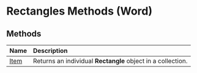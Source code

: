 
# Rectangles Methods (Word)

## Methods



|**Name**|**Description**|
|:-----|:-----|
|[Item](99cd8fa9-ce3b-1073-1d79-eff20b93055e.md)|Returns an individual  **Rectangle** object in a collection.|

